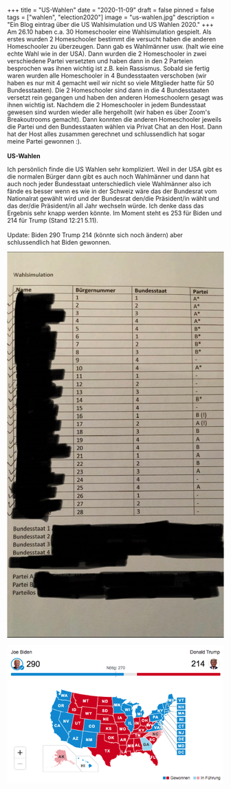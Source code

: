 +++
title = "US-Wahlen"
date = "2020-11-09"
draft = false
pinned = false
tags = ["wahlen", "election2020"]
image = "us-wahlen.jpg"
description = "Ein Blog eintrag über die US Wahlsimulation und US Wahlen 2020."
+++
Am 26.10 haben c.a. 30 Homeschooler eine Wahlsimulation gespielt. Als erstes wurden 2 Homeschooler bestimmt die versucht haben die anderen Homeschooler zu überzeugen. Dann gab es Wahlmänner usw. (halt wie eine echte Wahl wie in der USA). Dann wurden die 2 Homeschooler in zwei verschiedene Partei versetzten und haben dann in den 2 Parteien besprochen was ihnen wichtig ist z.B. kein Rassismus. Sobald sie fertig waren wurden alle Homeschooler in 4 Bundesstaaten verschoben (wir haben es nur mit 4 gemacht weil wir nicht so viele Mitglieder hatte für 50 Bundesstaaten). Die 2 Homeschooler sind dann in die 4 Bundesstaaten versetzt rein gegangen und haben den anderen Homeschoolern gesagt was ihnen wichtig ist. Nachdem die 2 Homeschooler in jedem Bundesstaat gewesen sind wurden wieder alle hergehollt (wir haben es über Zoom's Breakoutrooms gemacht). Dann konnten die anderen Homeschooler jeweils die Partei und den Bundesstaaten wählen via Privat Chat an den Host. Dann hat der Host alles zusammen gerechnet und schlussendlich hat sogar meine Partei gewonnen :).\
\
**US-Wahlen**

Ich persönlich finde die US Wahlen sehr kompliziert. Weil in der USA gibt es die normalen Bürger dann gibt es auch noch Wahlmänner und dann hat auch noch jeder Bundesstaat unterschiedlich viele Wahlmänner also ich fände es besser wenn es wie in der Schweiz wäre das der Bundesrat vom Nationalrat gewählt wird und der Bundesrat den/die Präsident/in wählt und das der/die Präsident/in all Jahr wechseln würde. Ich denke dass das Ergebnis sehr knapp werden könnte. Im Moment steht es 253 für Biden und 214 für Trump (Stand 12:21 5.11).\
\
Update: Biden 290 Trump 214 (könnte sich noch ändern) aber schlussendlich hat Biden gewonnen.

![Alle Positionen von den Homeschoolern (Namen verdeckt wegen Privatsphäre)](img_8076.jpg)

![Das Endergebnis von den Wahlen.](bidenvstrump.png)